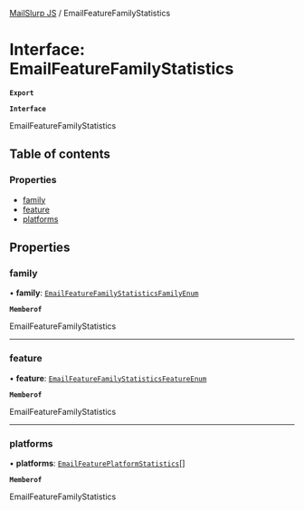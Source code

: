 [MailSlurp JS](../README.md) / EmailFeatureFamilyStatistics

# Interface: EmailFeatureFamilyStatistics

**`Export`**

**`Interface`**

EmailFeatureFamilyStatistics

## Table of contents

### Properties

- [family](EmailFeatureFamilyStatistics.md#family)
- [feature](EmailFeatureFamilyStatistics.md#feature)
- [platforms](EmailFeatureFamilyStatistics.md#platforms)

## Properties

### family

• **family**: [`EmailFeatureFamilyStatisticsFamilyEnum`](../enums/EmailFeatureFamilyStatisticsFamilyEnum.md)

**`Memberof`**

EmailFeatureFamilyStatistics

___

### feature

• **feature**: [`EmailFeatureFamilyStatisticsFeatureEnum`](../enums/EmailFeatureFamilyStatisticsFeatureEnum.md)

**`Memberof`**

EmailFeatureFamilyStatistics

___

### platforms

• **platforms**: [`EmailFeaturePlatformStatistics`](EmailFeaturePlatformStatistics.md)[]

**`Memberof`**

EmailFeatureFamilyStatistics
